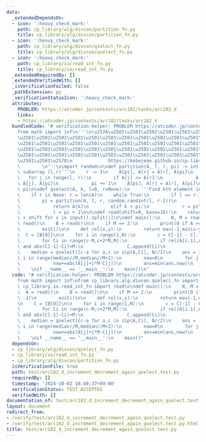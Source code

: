 ```yaml
---
data:
  _extendedDependsOn:
  - icon: ':heavy_check_mark:'
    path: cp_library/alg/divcon/partition_fn.py
    title: cp_library/alg/divcon/partition_fn.py
  - icon: ':heavy_check_mark:'
    path: cp_library/alg/divcon/qselect_fn.py
    title: cp_library/alg/divcon/qselect_fn.py
  - icon: ':heavy_check_mark:'
    path: cp_library/io/read_int_fn.py
    title: cp_library/io/read_int_fn.py
  _extendedRequiredBy: []
  _extendedVerifiedWith: []
  _isVerificationFailed: false
  _pathExtension: py
  _verificationStatusIcon: ':heavy_check_mark:'
  attributes:
    PROBLEM: https://atcoder.jp/contests/arc182/tasks/arc182_d
    links:
    - https://atcoder.jp/contests/arc182/tasks/arc182_d
  bundledCode: "# verification-helper: PROBLEM https://atcoder.jp/contests/arc182/tasks/arc182_d\n\
    from math import inf\n'''\n\u257A\u2501\u2501\u2501\u2501\u2501\u2501\u2501\u2501\
    \u2501\u2501\u2501\u2501\u2501\u2501\u2501\u2501\u2501\u2501\u2501\u2501\u2501\
    \u2501\u2501\u2501\u2501\u2501\u2501\u2501\u2501\u2501\u2501\u2501\u2501\u2501\
    \u2501\u2501\u2501\u2501\u2501\u2501\u2501\u2501\u2501\u2501\u2501\u2501\u2501\
    \u2501\u2501\u2501\u2501\u2501\u2501\u2501\u2501\u2501\u2501\u2501\u2501\u2501\
    \u2501\u2501\u2578\n             https://kobejean.github.io/cp-library       \
    \        \n'''\nimport random\n\ndef partition(A, l, r, pi) -> int:\n    '''Partition\
    \ subarray [l,r)'''\n    r -= 1\n    A[pi], A[r] = A[r], A[pi]\n    pi = l\n \
    \   for j in range(l, r):\n        if A[j] <= A[r]:\n            A[pi], A[j] =\
    \ A[j], A[pi]\n            pi += 1\n    A[pi], A[r] = A[r], A[pi]\n    return\
    \ pi\n\ndef qselect(A, k, l=0, r=None):\n    '''Find kth element in subarray [l,r)'''\n\
    \    if r is None: r = len(A)\n    while True:\n        if l == r-1: return A[k]\n\
    \        pi = partition(A, l, r, random.randint(l, r-1))\n        if k == pi:\n\
    \            return A[k]\n        elif k < pi:\n            r = pi\n        else:\n\
    \            l = pi + 1\n\n\ndef read(shift=0, base=10):\n    return [int(s, base)\
    \ + shift for s in input().split()]\n\ndef main():\n    N, M = read()\n    A =\
    \ read()\n    B = read()\n\n    if M == 2:\n        print(0 if A == B else -1)\n\
    \        exit()\n\n    def rel(x,y):\n        return max(-1,min(x-y,1))\n\n  \
    \  C = [B[0]]\n\n    for i in range(1,N):\n        c = C[-1] - C[-1]%M + B[i]\n\
    \        for Ci in range(c-M,c+2*M,M):\n            if rel(A[i-1],A[i]) == rel(C[-1],Ci)\
    \ and abs(C[-1]-Ci)<M:\n                C.append(Ci)\n                break\n\
    \    median = qselect([c-a for a,c in zip(A,C)], N//2)\n    ans = inf\n    for\
    \ i in range(median//M,median//M+2):\n        now=0\n        for j in range(N):\n\
    \            now+=abs(A[j]+i*M-C[j])\n        ans=min(ans,now)\n    print(ans)\n\
    \    \nif __name__ == '__main__':\n    main()\n"
  code: "# verification-helper: PROBLEM https://atcoder.jp/contests/arc182/tasks/arc182_d\n\
    from math import inf\nfrom cp_library.alg.divcon.qselect_fn import qselect\nfrom\
    \ cp_library.io.read_int_fn import read\n\ndef main():\n    N, M = read()\n  \
    \  A = read()\n    B = read()\n\n    if M == 2:\n        print(0 if A == B else\
    \ -1)\n        exit()\n\n    def rel(x,y):\n        return max(-1,min(x-y,1))\n\
    \n    C = [B[0]]\n\n    for i in range(1,N):\n        c = C[-1] - C[-1]%M + B[i]\n\
    \        for Ci in range(c-M,c+2*M,M):\n            if rel(A[i-1],A[i]) == rel(C[-1],Ci)\
    \ and abs(C[-1]-Ci)<M:\n                C.append(Ci)\n                break\n\
    \    median = qselect([c-a for a,c in zip(A,C)], N//2)\n    ans = inf\n    for\
    \ i in range(median//M,median//M+2):\n        now=0\n        for j in range(N):\n\
    \            now+=abs(A[j]+i*M-C[j])\n        ans=min(ans,now)\n    print(ans)\n\
    \    \nif __name__ == '__main__':\n    main()"
  dependsOn:
  - cp_library/alg/divcon/qselect_fn.py
  - cp_library/io/read_int_fn.py
  - cp_library/alg/divcon/partition_fn.py
  isVerificationFile: true
  path: test/arc182_d_increment_decrement_again_qselect.test.py
  requiredBy: []
  timestamp: '2024-10-02 18:48:37+09:00'
  verificationStatus: TEST_ACCEPTED
  verifiedWith: []
documentation_of: test/arc182_d_increment_decrement_again_qselect.test.py
layout: document
redirect_from:
- /verify/test/arc182_d_increment_decrement_again_qselect.test.py
- /verify/test/arc182_d_increment_decrement_again_qselect.test.py.html
title: test/arc182_d_increment_decrement_again_qselect.test.py
---
```

